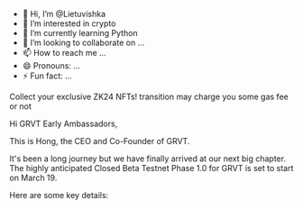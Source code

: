 - 👋 Hi, I’m @Lietuvishka
- 👀 I’m interested in crypto
- 🌱 I’m currently learning Python
- 💞️ I’m looking to collaborate on ...
- 📫 How to reach me ...
- 😄 Pronouns: ...
- ⚡ Fun fact: ...

<!---
Lietuvishka/Lietuvishka is a ✨ special ✨ repository because its `README.md` (this file) appears on your GitHub profile.
You can click the Preview link to take a look at your changes.
--->
Collect your exclusive ZK24 NFTs!
transition may charge you some gas fee
or not



Hi GRVT Early Ambassadors,

This is Hong, the CEO and Co-Founder of GRVT. 

It's been a long journey but we have finally arrived at our next big chapter. The highly anticipated Closed Beta Testnet Phase 1.0 for GRVT is set to start on March 19.

Here are some key details:
